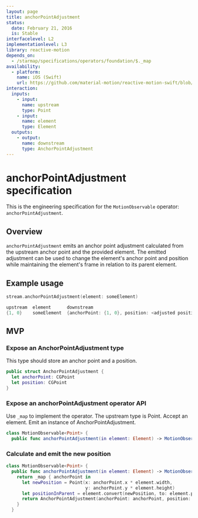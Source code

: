 ```yaml
---
layout: page
title: anchorPointAdjustment
status:
  date: February 21, 2016
  is: Stable
interfacelevel: L2
implementationlevel: L3
library: reactive-motion
depends_on:
  - /starmap/specifications/operators/foundation/$._map
availability:
  - platform:
    name: iOS (Swift)
    url: https://github.com/material-motion/reactive-motion-swift/blob/develop/src/operators/anchorPointAdjustment.swift
interaction:
  inputs:
    - input:
      name: upstream
      type: Point
    - input:
      name: element
      type: Element
  outputs:
    - output:
      name: downstream
      type: AnchorPointAdjustment
---
```


# anchorPointAdjustment specification

This is the engineering specification for the `MotionObservable` operator: `anchorPointAdjustment`.

## Overview

`anchorPointAdjustment` emits an anchor point adjustment calculated from the upstream anchor point
and the provided element. The emitted adjustment can be used to change the element's anchor point
and position while maintaining the element's frame in relation to its parent element.

## Example usage

```swift
stream.anchorPointAdjustment(element: someElement)

upstream  element      downstream
{1, 0}    someElement  {anchorPoint: {1, 0}, position: <adjusted position>}
```

## MVP

### Expose an AnchorPointAdjustment type

This type should store an anchor point and a position.

```swift
public struct AnchorPointAdjustment {
  let anchorPoint: CGPoint
  let position: CGPoint
}
```

### Expose an anchorPointAdjustment operator API

Use `_map` to implement the operator. The upstream type is Point. Accept an element. Emit an
instance of AnchorPointAdjustment.

```swift
class MotionObservable<Point> {
  public func anchorPointAdjustment(in element: Element) -> MotionObservable<AnchorPointAdjustment>
```

### Calculate and emit the new position

```swift
class MotionObservable<Point> {
  public func anchorPointAdjustment(in element: Element) -> MotionObservable<AnchorPointAdjustment> {
    return _map { anchorPoint in
      let newPosition = Point(x: anchorPoint.x * element.width,
                              y: anchorPoint.y * element.height)
      let positionInParent = element.convert(newPosition, to: element.parent)
      return AnchorPointAdjustment(anchorPoint: anchorPoint, position: positionInParent)
    }
  }
```
